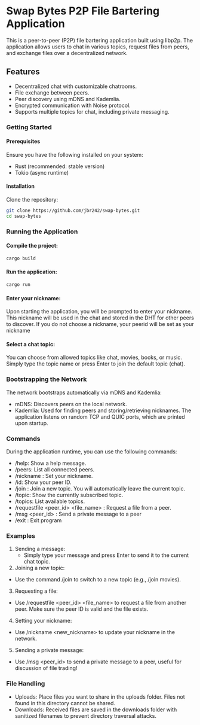 # Swap Bytes P2P File Bartering Application
This is a peer-to-peer (P2P) file bartering application built using libp2p. The application allows users to chat in various topics, request files from peers, and exchange files over a decentralized network.

## Features
* Decentralized chat with customizable chatrooms.
* File exchange between peers.
* Peer discovery using mDNS and Kademlia.
* Encrypted communication with Noise protocol.
* Supports multiple topics for chat, including private messaging.
### Getting Started
#### Prerequisites
Ensure you have the following installed on your system:
* Rust (recommended: stable version)
* Tokio (async runtime)
#### Installation
Clone the repository:

```bash
git clone https://github.com/jbr242/swap-bytes.git
cd swap-bytes
```
### Running the Application
#### Compile the project:

``` bash
cargo build
```
#### Run the application:

```bash
cargo run
```
#### Enter your nickname:

Upon starting the application, you will be prompted to enter your nickname. This nickname will be used in the chat and stored in the DHT for other peers to discover. If you do not choose a nickname, your peerid will be set as your nickname

#### Select a chat topic:

You can choose from allowed topics like chat, movies, books, or music. Simply type the topic name or press Enter to join the default topic (chat).

### Bootstrapping the Network
The network bootstraps automatically via mDNS and Kademlia:

* mDNS: Discovers peers on the local network.
* Kademlia: Used for finding peers and storing/retrieving nicknames.
The application listens on random TCP and QUIC ports, which are printed upon startup.

### Commands
During the application runtime, you can use the following commands:

* /help: Show a help message.
* /peers: List all connected peers.
* /nickname <nickname>: Set your nickname.
* /id: Show your peer ID.
* /join <topic>: Join a new topic. You will automatically leave the current topic.
* /topic: Show the currently subscribed topic.
* /topics: List available topics.
* /requestfile <peer_id> <file_name> : Request a file from a peer.
* /msg <peer_id> <message> : Send a private message to a peer
* /exit : Exit program
### Examples
1. Sending a message:
   * Simply type your message and press Enter to send it to the current chat topic.
2. Joining a new topic:
  * Use the command /join <topic> to switch to a new topic (e.g., /join movies).
3. Requesting a file:
  * Use /requestfile <peer_id> <file_name> to request a file from another peer. Make sure the peer ID is valid and the file exists.
4. Setting your nickname:
  * Use /nickname <new_nickname> to update your nickname in the network.
5. Sending a private message:
  * Use /msg <peer_id> <message> to send a private message to a peer, useful for discussion of file trading!
### File Handling
* Uploads: Place files you want to share in the uploads folder. Files not found in this directory cannot be shared.
* Downloads: Received files are saved in the downloads folder with sanitized filenames to prevent directory traversal attacks.
